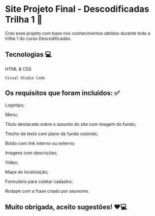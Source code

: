 # Site Projeto Final - Descodificadas Trilha 1 💖

Criei esse projeto com base nos conhecimentos obtidos durante toda a trilha 1 do curso Descodificadas.

## Tecnologias 💻
HTML & CSS

```
Visual Studio Code
```
## Os requisitos que foram incluídos: ✅

Logotipo;

Menu;

Título destacado sobre o assunto do site com imagem do fundo;

Trecho de texto com plano de fundo colorido;

Botão com link interno ou externo;

Imagens com descrições;

Vídeo;

Mapa de localização;

Formulário para coletar cadastro;

Rodapé com a frase criado por seunome.

## Muito obrigada, aceito sugestões! ❤️💻
